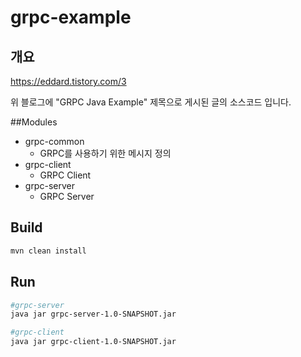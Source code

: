 grpc-example
============

## 개요
<https://eddard.tistory.com/3>

위 블로그에 "GRPC Java Example" 제목으로 게시된 글의 소스코드 입니다.

##Modules
* grpc-common
  * GRPC를 사용하기 위한 메시지 정의
* grpc-client
  * GRPC Client
* grpc-server
  * GRPC Server

## Build
```bash
mvn clean install
``` 

## Run
```bash
#grpc-server
java jar grpc-server-1.0-SNAPSHOT.jar

#grpc-client
java jar grpc-client-1.0-SNAPSHOT.jar
```
